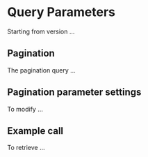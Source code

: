 # Query Parameters

Starting from version ...

## Pagination

The pagination query ...

## Pagination parameter settings

To modify ...

## Example call

To retrieve ...

